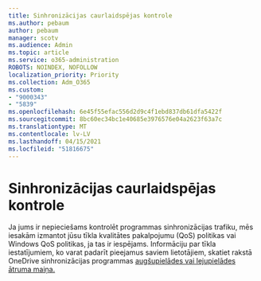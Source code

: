 ```yaml
---
title: Sinhronizācijas caurlaidspējas kontrole
ms.author: pebaum
author: pebaum
manager: scotv
ms.audience: Admin
ms.topic: article
ms.service: o365-administration
ROBOTS: NOINDEX, NOFOLLOW
localization_priority: Priority
ms.collection: Adm_O365
ms.custom:
- "9000343"
- "5839"
ms.openlocfilehash: 6e45f55efac556d2d9c4f1ebd837db61dfa5422f
ms.sourcegitcommit: 8bc60ec34bc1e40685e3976576e04a2623f63a7c
ms.translationtype: MT
ms.contentlocale: lv-LV
ms.lasthandoff: 04/15/2021
ms.locfileid: "51816675"
---
```

# <a name="control-sync-throughput"></a>Sinhronizācijas caurlaidspējas kontrole

Ja jums ir nepieciešams kontrolēt programmas sinhronizācijas trafiku, mēs iesakām izmantot jūsu tīkla kvalitātes pakalpojumu (QoS) politikas vai Windows QoS politikas, ja tas ir iespējams. Informāciju par tīkla iestatījumiem, ko varat padarīt pieejamus saviem lietotājiem, skatiet rakstā OneDrive sinhronizācijas programmas [augšupielādes vai lejupielādes ātruma maiņa.](https://support.office.com/article/71cc69da-2371-4981-8cc8-b4558bdda56e)